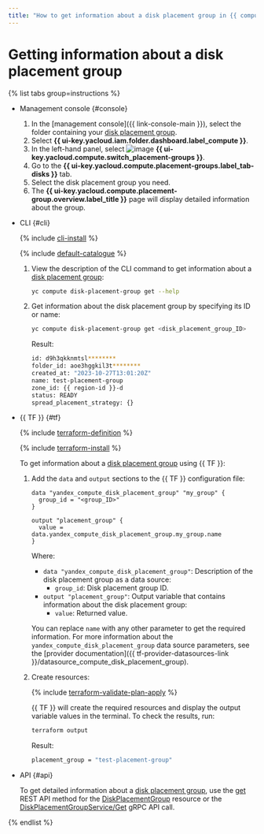 ```yaml
---
title: "How to get information about a disk placement group in {{ compute-full-name }}"
---
```


# Getting information about a disk placement group


{% list tabs group=instructions %}

- Management console {#console}

   1. In the [management console]({{ link-console-main }}), select the folder containing your [disk placement group](../../concepts/disk-placement-group.md).
   1. Select **{{ ui-key.yacloud.iam.folder.dashboard.label_compute }}**.
   1. In the left-hand panel, select ![image](../../../_assets/console-icons/copy-transparent.svg) **{{ ui-key.yacloud.compute.switch_placement-groups }}**.
   1. Go to the **{{ ui-key.yacloud.compute.placement-groups.label_tab-disks }}** tab.
   1. Select the disk placement group you need.
   1. The **{{ ui-key.yacloud.compute.placement-group.overview.label_title }}** page will display detailed information about the group.

- CLI {#cli}

   {% include [cli-install](../../../_includes/cli-install.md) %}

   {% include [default-catalogue](../../../_includes/default-catalogue.md) %}

   1. View the description of the CLI command to get information about a [disk placement group](../../concepts/disk-placement-group.md):

      ```bash
      yc compute disk-placement-group get --help
      ```

   1. Get information about the disk placement group by specifying its ID or name:

      ```bash
      yc compute disk-placement-group get <disk_placement_group_ID>
      ```

      Result:

      ```bash
      id: d9h3qkknmtsl********
      folder_id: aoe3hggkil3t********
      created_at: "2023-10-27T13:01:20Z"
      name: test-placement-group
      zone_id: {{ region-id }}-d
      status: READY
      spread_placement_strategy: {}
      ```

- {{ TF }} {#tf}

   {% include [terraform-definition](../../../_tutorials/_tutorials_includes/terraform-definition.md) %}

   {% include [terraform-install](../../../_includes/terraform-install.md) %}

   To get information about a [disk placement group](../../concepts/disk-placement-group.md) using {{ TF }}:

   1. Add the `data` and `output` sections to the {{ TF }} configuration file:

      ```hcl
      data "yandex_compute_disk_placement_group" "my_group" {
        group_id = "<group_ID>"
      }

      output "placement_group" {
        value = data.yandex_compute_disk_placement_group.my_group.name
      }
      ```

      Where:

      * `data "yandex_compute_disk_placement_group"`: Description of the disk placement group as a data source:
         * `group_id`: Disk placement group ID.
      * `output "placement_group"`: Output variable that contains information about the disk placement group:
         * `value`: Returned value.

      You can replace `name` with any other parameter to get the required information. For more information about the `yandex_compute_disk_placement_group` data source parameters, see the [provider documentation]({{ tf-provider-datasources-link }}/datasource_compute_disk_placement_group).

   1. Create resources:

      {% include [terraform-validate-plan-apply](../../../_tutorials/_tutorials_includes/terraform-validate-plan-apply.md) %}

      {{ TF }} will create the required resources and display the output variable values in the terminal. To check the results, run:

      ```bash
      terraform output
      ```

      Result:

      ```bash
      placement_group = "test-placement-group"
      ```

- API {#api}

   To get detailed information about a [disk placement group](../../concepts/disk-placement-group.md), use the [get](../../api-ref/DiskPlacementGroup/get.md) REST API method for the [DiskPlacementGroup](../../api-ref/DiskPlacementGroup/index.md) resource or the [DiskPlacementGroupService/Get](../../api-ref/grpc/disk_placement_group_service.md#Get) gRPC API call.

{% endlist %}